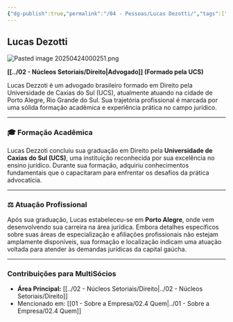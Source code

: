 ```yaml
---
{"dg-publish":true,"permalink":"/04 - Pessoas/Lucas Dezotti/","tags":["person","profile","direito"],"noteIcon":""}
---
```



## Lucas Dezotti

![Pasted image 20250424000251.png](/img/user/Pasted%20image%2020250424000251.png)

**[[../02 - Núcleos Setoriais/Direito\|Advogado]] (Formado pela UCS)**

Lucas Dezzoti é um advogado brasileiro formado em Direito pela Universidade de Caxias do Sul (UCS), atualmente atuando na cidade de Porto Alegre, Rio Grande do Sul. Sua trajetória profissional é marcada por uma sólida formação acadêmica e experiência prática no campo jurídico.

---

### 🎓 Formação Acadêmica

Lucas Dezzoti concluiu sua graduação em Direito pela **Universidade de Caxias do Sul (UCS)**, uma instituição reconhecida por sua excelência no ensino jurídico. Durante sua formação, adquiriu conhecimentos fundamentais que o capacitaram para enfrentar os desafios da prática advocatícia.

---

### ⚖️ Atuação Profissional

Após sua graduação, Lucas estabeleceu-se em **Porto Alegre**, onde vem desenvolvendo sua carreira na área jurídica. Embora detalhes específicos sobre suas áreas de especialização e afiliações profissionais não estejam amplamente disponíveis, sua formação e localização indicam uma atuação voltada para atender às demandas jurídicas da capital gaúcha.

---

### Contribuições para MultiSócios
*   **Área Principal:** [[../02 - Núcleos Setoriais/Direito\|../02 - Núcleos Setoriais/Direito]]
*   Mencionado em: [[01 - Sobre a Empresa/02.4 Quem\|../01 - Sobre a Empresa/02.4 Quem]]